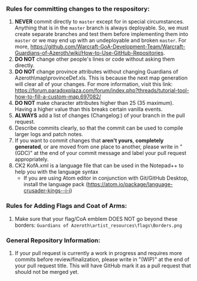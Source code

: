 ### Rules for committing changes to the respository:

1. **NEVER** commit directly to `master` except for in special circumstances. Anything that is in the `master` branch is always deployable. So, we must create separate branches and test them before implementing them into `master` or we may end up with an undeployable and broken `master`. For more, https://github.com/Warcraft-GoA-Development-Team/Warcraft-Guardians-of-Azeroth/wiki/How-to-Use-GitHub-Repositories.
2. **DO NOT** change other people's lines or code without asking them directly.
3. **DO NOT** change province attributes without changing Guardians of Azeroth\map\provinceDef.xls. This is because the next
map generation will clear all of your changes. For more information, visit this link:
        https://forum.paradoxplaza.com/forum/index.php?threads/tutorial-tool-how-to-fill-a-custom-map.697082/
4. **DO NOT** make character attributes higher than 25 (35 maximum). Having a higher value than this breaks certain vanilla
events.
5. **ALWAYS** add a list of changes (Changelog:) of your branch in the pull request.
6. Describe commits clearly, so that the commit can be used to compile larger logs and patch notes.
7. If you want to commit changes that **aren't yours**, **completely generated**, or are moved from one place to another, please write in "(GDC)" at the end of your commit message and label your pull request appropriately.
8. CK2 KofA.xml is a language file that can be used in the Notepad++ to help you with the language syntax
      - If you are using Atom editor in conjunction with Git/GitHub Desktop, install the language pack (https://atom.io/package/language-crusader-kings--i-i)
        
### Rules for Adding Flags and Coat of Arms:
1. Make sure that your flag/CoA emblem DOES NOT go beyond these borders:
```Guardians of Azeroth\artist_resources\flags\Borders.png```
        
### General Repository Information:

1. If your pull request is currently a work in progress and requires more commits before review/finalization, please write in "(WIP)" at the end of your pull request title. This will have GitHub mark it as a pull request that should not be merged yet.

